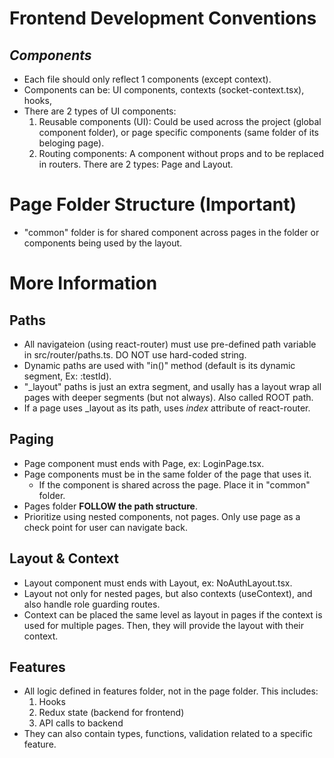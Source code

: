 # Frontend Development Conventions

## _Components_

- Each file should only reflect 1 components (except context).
- Components can be: UI components, contexts (socket-context.tsx), hooks,
- There are 2 types of UI components:
  1.  Reusable components (UI): Could be used across the project (global component folder), or page specific components (same folder of its beloging page).
  2.  Routing components: A component without props and to be replaced in routers. There are 2 types: Page and Layout.

# Page Folder Structure (Important)

- "common" folder is for shared component across pages in the folder or components being used by the layout.

# More Information

## Paths

- All navigateion (using react-router) must use pre-defined path variable in src/router/paths.ts. DO NOT use hard-coded string.
- Dynamic paths are used with "in()" method (default is its dynamic segment, Ex: :testId).
- "\_layout" paths is just an extra segment, and usally has a layout wrap all pages with deeper segments (but not always). Also called ROOT path.
- If a page uses \_layout as its path, uses _index_ attribute of react-router.

## Paging

- Page component must ends with Page, ex: LoginPage.tsx.
- Page components must be in the same folder of the page that uses it.
  - If the component is shared across the page. Place it in "common" folder.
- Pages folder **FOLLOW the path structure**.
- Prioritize using nested components, not pages. Only use page as a check point for user can navigate back.

## Layout & Context

- Layout component must ends with Layout, ex: NoAuthLayout.tsx.
- Layout not only for nested pages, but also contexts (useContext), and also handle role guarding routes.
- Context can be placed the same level as layout in pages if the context is used for multiple pages. Then, they will provide the layout with their context.

## Features

- All logic defined in features folder, not in the page folder. This includes:
  1.  Hooks
  2.  Redux state (backend for frontend)
  3.  API calls to backend
- They can also contain types, functions, validation related to a specific feature.
